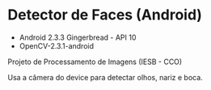 # Detector de Faces (Android)

- Android 2.3.3 Gingerbread - API 10
- OpenCV-2.3.1-android
 
Projeto de Processamento de Imagens (IESB - CCO)

Usa a câmera do device para detectar olhos, nariz e boca.
